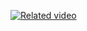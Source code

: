 [![Related video](https://img.youtube.com/vi/KqBARbg28NA/0.jpg)](https://www.youtube.com/watch?v=KqBARbg28NA)
